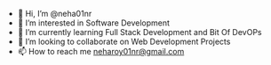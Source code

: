 - 👋 Hi, I’m @neha01nr
- 👀 I’m interested in Software Development
- 🌱 I’m currently learning Full Stack Development and Bit Of DevOPs
- 💞️ I’m looking to collaborate on Web Development Projects
- 📫 How to reach me neharoy01nr@gmail.com

<!---
neha01nr/neha01nr is a ✨ special ✨ repository because its `README.md` (this file) appears on your GitHub profile.
You can click the Preview link to take a look at your changes.
--->
